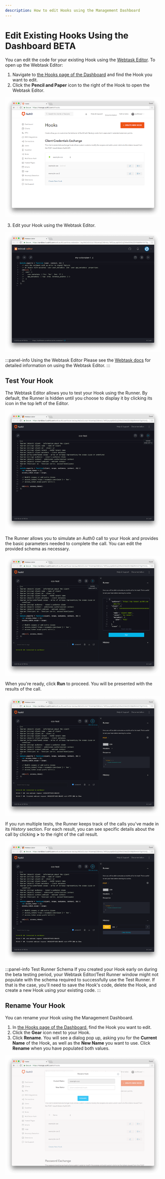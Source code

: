 ```yaml
---
description: How to edit Hooks using the Management Dashboard
---
```


# Edit Existing Hooks Using the Dashboard&nbsp;<span class="btn btn-primary btn-sm">BETA</span>

You can edit the code for your existing Hook using the [Webtask Editor](https://webtask.io/docs/editor). To open up the Webtask Editor:

1. Navigate to [the Hooks page of the Dashboard](${manage_url}/#/hooks) and find the Hook you want to edit.
2. Click the **Pencil and Paper** icon to the right of the Hook to open the Webtask Editor.

  ![List of Hooks](/media/articles/hooks/hooks-list.png)

3. Edit your Hook using the Webtask Editor.

  ![Webtask Editor](/media/articles/hooks/webtask-editor.png)

  :::panel-info Using the Webtask Editor
  Please see the [Webtask docs](https://webtask.io/docs/editor) for detailed information on using the Webtask Editor.
  :::

  ## Test Your Hook

  The Webtask Editor allows you to test your Hook using the Runner. By default, the Runner is hidden until you choose to display it by clicking its icon in the top left of the Editor.

  ![](/media/articles/hooks/webtask-runner.png)

  The Runner allows you to simulate an Auth0 call to your Hook and provides the basic parameters needed to complete the call. You can edit the provided schema as necessary.

  ![](/media/articles/hooks/webtask-runner2.png)

  When you're ready, click **Run** to proceed. You will be presented with the results of the call.

  ![](/media/articles/hooks/webtask-runner3.png)

  If you run multiple tests, the Runner keeps track of the calls you've made in its *History* section. For each result, you can see specific details about the call by clicking **>** to the right of the call result.

  ![](/media/articles/hooks/webtask-runner4.png)

  :::panel-info Test Runner Schema
  If you created your Hook early on during the beta testing period, your Webtask Editor/Test Runner window might not populate with the schema required to successfully use the Test Runner. If that is the case, you'll need to save the Hook's code, delete the Hook, and create a new Hook using your existing code.
  :::

## Rename Your Hook

You can rename your Hook using the Management Dashboard.

1. In [the Hooks page of the Dashboard](${manage_url}/#/hooks), find the Hook you want to edit.
2. Click the **Gear** icon next to your Hook.
3. Click **Rename**. You will see a dialog pop up, asking you for the **Current Name** of the Hook, as well as the **New Name** you want to use. Click **Rename** when you have populated both values.

![Rename Hooks prompt](/media/articles/hooks/rename-hook.png)
